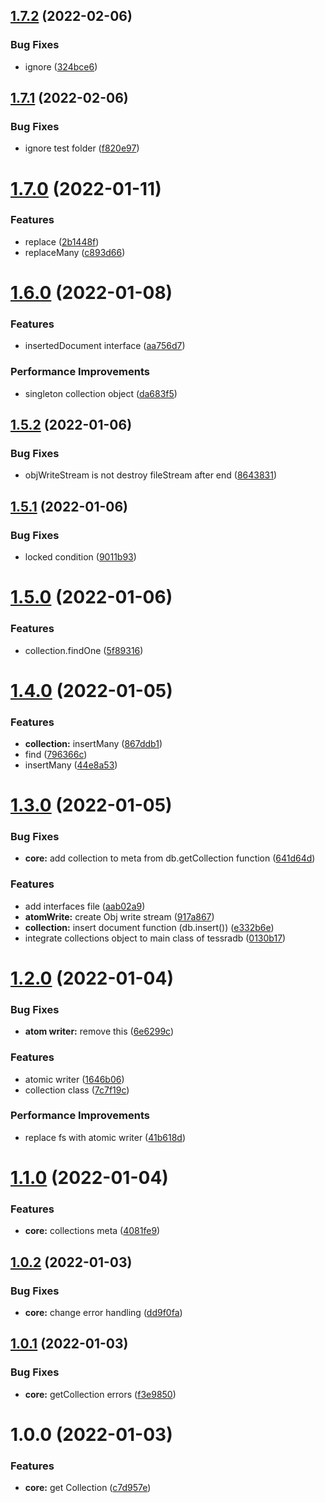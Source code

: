 ## [1.7.2](https://github.com/artegoser/TessraDB/compare/v1.7.1...v1.7.2) (2022-02-06)


### Bug Fixes

* ignore ([324bce6](https://github.com/artegoser/TessraDB/commit/324bce69455246ed04e393da3317be234cbe9776))

## [1.7.1](https://github.com/artegoser/TessraDB/compare/v1.7.0...v1.7.1) (2022-02-06)


### Bug Fixes

* ignore test folder ([f820e97](https://github.com/artegoser/TessraDB/commit/f820e97ea5cb605804bbb8657f6368b9b53f42c7))

# [1.7.0](https://github.com/artegoser/TessraDB/compare/v1.6.0...v1.7.0) (2022-01-11)


### Features

* replace ([2b1448f](https://github.com/artegoser/TessraDB/commit/2b1448f30e0909b103bd74ced8f0116410665610))
* replaceMany ([c893d66](https://github.com/artegoser/TessraDB/commit/c893d669fd09df4944ee7308a957929bf4a1673e))

# [1.6.0](https://github.com/artegoser/TessraDB/compare/v1.5.2...v1.6.0) (2022-01-08)


### Features

* insertedDocument interface ([aa756d7](https://github.com/artegoser/TessraDB/commit/aa756d71e5856b9aa790c8f3ab6831d4e1e6b7fa))


### Performance Improvements

* singleton collection object ([da683f5](https://github.com/artegoser/TessraDB/commit/da683f55a7d2d0b98dfb2ace183d53507d047a37))

## [1.5.2](https://github.com/artegoser/TessraDB/compare/v1.5.1...v1.5.2) (2022-01-06)


### Bug Fixes

* objWriteStream is not destroy fileStream after end ([8643831](https://github.com/artegoser/TessraDB/commit/864383119772f6cb74d0df1d005232b801d77a7c))

## [1.5.1](https://github.com/artegoser/TessraDB/compare/v1.5.0...v1.5.1) (2022-01-06)


### Bug Fixes

* locked condition ([9011b93](https://github.com/artegoser/TessraDB/commit/9011b93c8a762f05f6bf08167b1679c243a9d689))

# [1.5.0](https://github.com/artegoser/TessraDB/compare/v1.4.0...v1.5.0) (2022-01-06)


### Features

* collection.findOne ([5f89316](https://github.com/artegoser/TessraDB/commit/5f8931643ecb479cd945d1a192af5a93438a158e))

# [1.4.0](https://github.com/artegoser/TessraDB/compare/v1.3.0...v1.4.0) (2022-01-05)


### Features

* **collection:** insertMany ([867ddb1](https://github.com/artegoser/TessraDB/commit/867ddb1df752d4d2b5119c196a98d348f4c7faea))
* find ([796366c](https://github.com/artegoser/TessraDB/commit/796366c2a0872d5335b211808daa6f7e757b5a8f))
* insertMany ([44e8a53](https://github.com/artegoser/TessraDB/commit/44e8a53a1ff134c0637924de5dcab27e5d22eed0))

# [1.3.0](https://github.com/artegoser/TessraDB/compare/v1.2.0...v1.3.0) (2022-01-05)


### Bug Fixes

* **core:** add collection to meta from db.getCollection function ([641d64d](https://github.com/artegoser/TessraDB/commit/641d64d95df8890208d879ae248b7bfdf6fcfc53))


### Features

* add interfaces file ([aab02a9](https://github.com/artegoser/TessraDB/commit/aab02a950704c86a672938299dc30cc2270ce97e))
* **atomWrite:** create Obj write stream ([917a867](https://github.com/artegoser/TessraDB/commit/917a8678fb9d678cd94eb24043d38f7f0f477dd2))
* **collection:** insert document function (db.insert()) ([e332b6e](https://github.com/artegoser/TessraDB/commit/e332b6e029287be77561521077b88ad62dfba0d3))
* integrate collections object to main class of tessradb ([0130b17](https://github.com/artegoser/TessraDB/commit/0130b1762dcaab7ef622c6aedeeef8321f201080))

# [1.2.0](https://github.com/artegoser/TessraDB/compare/v1.1.0...v1.2.0) (2022-01-04)


### Bug Fixes

* **atom writer:** remove this ([6e6299c](https://github.com/artegoser/TessraDB/commit/6e6299c48aba9d25690b1c88e268d681ae52a4df))


### Features

* atomic writer ([1646b06](https://github.com/artegoser/TessraDB/commit/1646b06fcde00b2100f1b0a617fd3221631f1228))
* collection class ([7c7f19c](https://github.com/artegoser/TessraDB/commit/7c7f19c2ef1b9dcbdd39bedc2c33ae2e6b8a88e8))


### Performance Improvements

* replace fs with atomic writer ([41b618d](https://github.com/artegoser/TessraDB/commit/41b618d4eadf6c7c97084e4ac156f50cb0f0d2b0))

# [1.1.0](https://github.com/artegoser/TessraDB/compare/v1.0.2...v1.1.0) (2022-01-04)


### Features

* **core:** collections meta ([4081fe9](https://github.com/artegoser/TessraDB/commit/4081fe96dd811dc2ecfd978a7a118024d47d76b7))

## [1.0.2](https://github.com/artegoser/TessraDB/compare/v1.0.1...v1.0.2) (2022-01-03)


### Bug Fixes

* **core:** change error handling ([dd9f0fa](https://github.com/artegoser/TessraDB/commit/dd9f0faef4e74a67480fdad6ef7f1869fd66646c))

## [1.0.1](https://github.com/artegoser/TessraDB/compare/v1.0.0...v1.0.1) (2022-01-03)


### Bug Fixes

* **core:** getCollection errors ([f3e9850](https://github.com/artegoser/TessraDB/commit/f3e98506562a59a5b9f3c9ed88b0027b542f1fc5))

# 1.0.0 (2022-01-03)


### Features

* **core:** get Collection ([c7d957e](https://github.com/artegoser/TessraDB/commit/c7d957e230c1b04ee33e105e97f320495bd40f2f))
